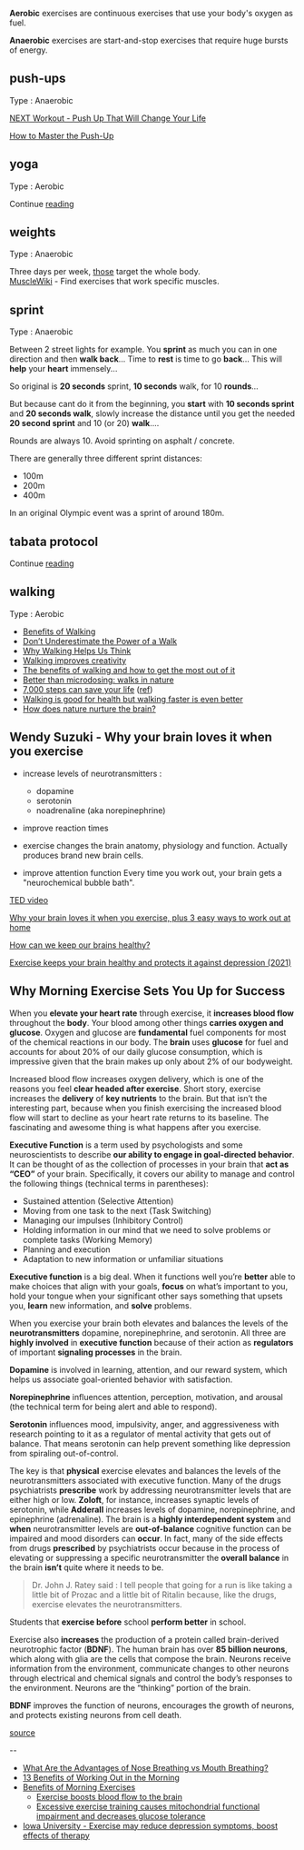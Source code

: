 **Aerobic** exercises are continuous exercises that use your body's oxygen as fuel. 

**Anaerobic** exercises are start-and-stop exercises that require huge bursts of energy.

## push-ups

Type : Anaerobic 

[NEXT Workout - Push Up That Will Change Your Life](https://www.youtube.com/watch?v=S_gIr7FfWi4)  

[How to Master the Push-Up](https://www.nytimes.com/2022/05/18/well/move/how-to-master-the-push-up.html)  

## yoga

Type : Aerobic  

Continue [reading](https://pipiscrew.com/yoga/) 

## weights

Type : Anaerobic  

Three days per week, [those](https://vimeo.com/showcase/8220991) target the whole body.  
[MuscleWiki](https://musclewiki.com/) - Find exercises that work specific muscles.  

## sprint

Type : Anaerobic  

Between 2 street lights for example. You **sprint** as much you can in one direction and then **walk back**... Time to **rest** is time to go **back**... This will **help** your **heart** immensely...  

So original is **20 seconds** sprint, **10 seconds** walk, for 10 **rounds**...

But because cant do it from the beginning, you **start** with **10 seconds sprint** and **20 seconds walk**, slowly increase the distance until you get the needed **20 second sprint** and 10 (or 20) **walk**....

Rounds are always 10. Avoid sprinting on asphalt / concrete.


There are generally three different sprint distances:  

* 100m  
* 200m
* 400m  

In an original Olympic event was a sprint of around 180m.  


## tabata protocol

Continue [reading](http://tabataprotocol.com/)  

## walking

Type : Aerobic

* [Benefits of Walking](https://klimy.co/blog/benefits-of-walking)  
* [Don’t Underestimate the Power of a Walk](https://hbr.org/2021/02/dont-underestimate-the-power-of-a-walk)  
* [Why Walking Helps Us Think](https://www.newyorker.com/tech/annals-of-technology/walking-helps-us-think)  
* [Walking improves creativity](https://news.stanford.edu/2014/04/24/walking-vs-sitting-042414/)
* [The benefits of walking and how to get the most out of it](https://www.cbc.ca/life/wellness/the-benefits-of-walking-and-how-to-get-the-most-out-of-it-1.5145418)
* [Better than microdosing: walks in nature](https://victorrotariu.com/2021/06/better-than-microdosing-walks-in-nature/)  
* [7,000 steps can save your life](https://www.axios.com/walking-exercise-10000-steps-c714bf7b-8528-496c-9981-67bc566b1b81.html) ([ref](https://news.ycombinator.com/item?id=30918081))  
* [Walking is good for health but walking faster is even better](https://www.theguardian.com/australia-news/2022/sep/13/step-on-it-walking-is-good-for-health-but-walking-faster-is-even-better-study-finds)
* [How does nature nurture the brain?](https://www.mpg.de/19168412/0905-bild-how-does-nature-nurture-the-brain-149835-x)  


Wendy Suzuki - Why your brain loves it when you exercise
--------------------------------------------------------

* increase levels of neurotransmitters :  

	* dopamine
	* serotonin
	* noadrenaline (aka norepinephrine)
* improve reaction times  
* exercise changes the brain anatomy, physiology and function. Actually produces brand new brain cells.  
* improve attention function Every time you work out, your brain gets a "neurochemical bubble bath".  

[TED video](https://www.ted.com/talks/wendy_suzuki_the_brain_changing_benefits_of_exercise)

[Why your brain loves it when you exercise, plus 3 easy ways to work out at home](https://ideas.ted.com/why-your-brain-needs-you-to-exercise-plus-3-easy-ways-to-work-out-at-home/)

[How can we keep our brains healthy?](https://www.ted.com/playlists/644/how_can_we_keep_our_brains_healthy)  

[Exercise keeps your brain healthy and protects it against depression (2021)](https://theconversation.com/the-exercise-pill-how-exercise-keeps-your-brain-healthy-and-protects-it-against-depression-and-anxiety-155848)  


Why Morning Exercise Sets You Up for Success
--------------------------------------------------------
When you **elevate your heart rate** through exercise, it **increases blood flow** throughout the **body**. Your blood among other things **carries oxygen and glucose**. Oxygen and glucose are **fundamental** fuel components for most of the chemical reactions in our body. The **brain** uses **glucose** for fuel and accounts for about 20% of our daily glucose consumption, which is impressive given that the brain makes up only about 2% of our bodyweight.

Increased blood flow increases oxygen delivery, which is one of the reasons you feel **clear headed after exercise**. Short story, exercise increases the **delivery** of **key nutrients** to the brain. But that isn’t the interesting part, because when you finish exercising the increased blood flow will start to decline as your heart rate returns to its baseline. The fascinating and awesome thing is what happens after you exercise.

**Executive Function** is a term used by psychologists and some neuroscientists to describe **our ability to engage in goal-directed behavior**. It can be thought of as the collection of processes in your brain that **act as “CEO”** of your brain. Specifically, it covers our ability to manage and control the following things (technical terms in parentheses):

* Sustained attention (Selective Attention)
* Moving from one task to the next (Task Switching)
* Managing our impulses (Inhibitory Control)
* Holding information in our mind that we need to solve problems or complete tasks (Working Memory)
* Planning and execution
* Adaptation to new information or unfamiliar situations

**Executive function** is a big deal. When it functions well you’re **better** able to make choices that align with your goals, **focus** on what’s important to you, hold your tongue when your significant other says something that upsets you, **learn** new information, and **solve** problems.

When you exercise your brain both elevates and balances the levels of the **neurotransmitters** dopamine, norepinephrine, and serotonin. All three are **highly involved** in **executive function** because of their action as **regulators** of important **signaling processes** in the brain.  

**Dopamine** is involved in learning, attention, and our reward system, which helps us associate goal-oriented behavior with satisfaction.  

**Norepinephrine** influences attention, perception, motivation, and arousal (the technical term for being alert and able to respond).  

**Serotonin** influences mood, impulsivity, anger, and aggressiveness with research pointing to it as a regulator of mental activity that gets out of balance. That means serotonin can help prevent something like depression from spiraling out-of-control.

The key is that **physical** exercise elevates and balances the levels of the neurotransmitters associated with executive function. Many of the drugs psychiatrists **prescribe** work by addressing neurotransmitter levels that are either high or low. **Zoloft**, for instance, increases synaptic levels of serotonin, while **Adderall** increases levels of dopamine, norepinephrine, and epinephrine (adrenaline). The brain is a **highly interdependent system** and **when** neurotransmitter levels are **out-of-balance** cognitive function can be impaired and mood disorders can **occur**. In fact, many of the side effects from drugs **prescribed** by psychiatrists occur because in the process of elevating or suppressing a specific neurotransmitter the **overall balance** in the brain **isn’t** quite where it needs to be.

> Dr. John J. Ratey said : I tell people that going for a run is like taking a little bit of Prozac and a little bit of Ritalin because, like the drugs, exercise elevates the neurotransmitters.

Students that **exercise before** school **perform better** in school.

Exercise also **increases** the production of a protein called brain-derived neurotrophic factor (**BDNF**). The human brain has over **85 billion neurons**, which along with glia are the cells that compose the brain. Neurons receive information from the environment, communicate changes to other neurons through electrical and chemical signals and control the body’s responses to the environment. Neurons are the “thinking” portion of the brain.

**BDNF** improves the function of neurons, encourages the growth of neurons, and protects existing neurons from cell death.  

[source](https://frankcdale.com/when-you-exercise-is-as-important-as-how-21191f683a03)

--

* [What Are the Advantages of Nose Breathing vs Mouth Breathing?](https://www.healthline.com/health/nose-breathing)
* [13 Benefits of Working Out in the Morning](https://www.healthline.com/health/exercise-fitness/working-out-in-the-morning)
* [Benefits of Morning Exercises](https://www.auroramornings.com/blogs/the-matinee/best-morning-workouts)
  * [Exercise boosts blood flow to the brain](https://www.eurekalert.org/pub_releases/2021-03/usmc-ebb032321.php)
  * [Excessive exercise training causes mitochondrial functional impairment and decreases glucose tolerance](https://www.sciencedirect.com/science/article/abs/pii/S1550413121001029)
* [Iowa University - Exercise may reduce depression symptoms, boost effects of therapy](https://www.news.iastate.edu/news/2022/03/30/exercise-depression)
